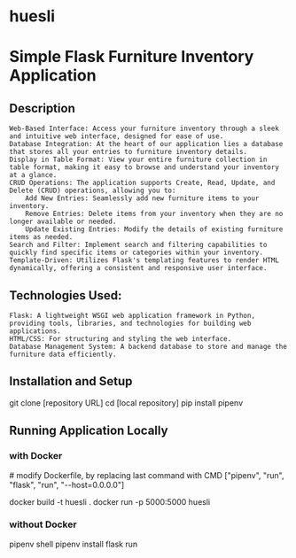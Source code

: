 # huesli

<h1> Simple Flask Furniture Inventory Application </h1>

<h2> Description </h2>

    Web-Based Interface: Access your furniture inventory through a sleek and intuitive web interface, designed for ease of use.
    Database Integration: At the heart of our application lies a database that stores all your entries to furniture inventory details.
    Display in Table Format: View your entire furniture collection in table format, making it easy to browse and understand your inventory at a glance.
    CRUD Operations: The application supports Create, Read, Update, and Delete (CRUD) operations, allowing you to:
        Add New Entries: Seamlessly add new furniture items to your inventory.
        Remove Entries: Delete items from your inventory when they are no longer available or needed.
        Update Existing Entries: Modify the details of existing furniture items as needed.
    Search and Filter: Implement search and filtering capabilities to quickly find specific items or categories within your inventory.
    Template-Driven: Utilizes Flask's templating features to render HTML dynamically, offering a consistent and responsive user interface.

<h2> Technologies Used: </h2>

    Flask: A lightweight WSGI web application framework in Python, providing tools, libraries, and technologies for building web applications.
    HTML/CSS: For structuring and styling the web interface.
    Database Management System: A backend database to store and manage the furniture data efficiently.
    

<h2> Installation and Setup </h2>

git clone [repository URL]
cd [local repository]
pip install pipenv



<h2> Running Application Locally </h2>

<h3>with Docker</h3>
# modify Dockerfile, by replacing last command with
CMD ["pipenv", "run", "flask", "run", "--host=0.0.0.0"]

docker build -t huesli .
docker run -p 5000:5000 huesli

<h3>without Docker</h3>
pipenv shell
pipenv install 
flask run

